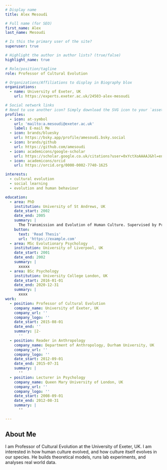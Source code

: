 ```yaml
---
# Display name
title: Alex Mesoudi

# Full name (for SEO)
first_name: Alex
last_name: Mesoudi

# Is this the primary user of the site?
superuser: true

# Highlight the author in author lists? (true/false)
highlight_name: true

# Role/position/tagline
role: Professor of Cultural Evolution

# Organizations/Affiliations to display in Biography blox
organizations:
  - name: University of Exeter, UK
    url: https://experts.exeter.ac.uk/24503-alex-mesoudi

# Social network links
# Need to use another icon? Simply download the SVG icon to your `assets/media/icons/` folder.
profiles:
  - icon: at-symbol
    url: 'mailto:a.mesoudi@exeter.ac.uk'
    label: E-mail Me
  - icon: brands/bluesky
    url: https://bsky.app/profile/amesoudi.bsky.social
  - icon: brands/github
    url: https://github.com/amesoudi
  - icon: academicons/google-scholar
    url: https://scholar.google.co.uk/citations?user=0xYctXoAAAAJ&hl=en
  - icon: academicons/orcid
    url: https://orcid.org/0000-0002-7740-1625

interests:
  - cultural evolution
  - social learning
  - evolution and human behaviour

education:
  - area: PhD
    institution: University of St Andrews, UK
    date_start: 2002
    date_end: 2005
    summary: |
      The Transmission and Evolution of Human Culture. Supervised by Prof Andrew Whiten and Prof Kevin Lala.
    button:
      text: 'Read Thesis'
      url: 'https://example.com'
  - area: MSc Evolutionary Psychology
    institution: University of Liverpool, UK
    date_start: 2001
    date_end: 2002
    summary: |
      xxxxx
  - area: BSc Psychology
    institution: University College London, UK
    date_start: 2016-01-01
    date_end: 2020-12-31
    summary: |
      xxxx
work:
  - position: Professor of Cultural Evolution
    company_name: University of Exeter, UK
    company_url: ''
    company_logo: ''
    date_start: 2015-08-01
    date_end: ''
    summary: |2-
      ''
  - position: Reader in Anthropology
    company_name: Department of Anthropology, Durham University, UK
    company_url: ''
    company_logo: ''
    date_start: 2012-09-01
    date_end: 2015-07-31
    summary: |
      ''
  - position: Lecturer in Psychology
    company_name: Queen Mary University of London, UK
    company_url: ''
    company_logo: ''
    date_start: 2008-09-01
    date_end: 2012-08-31
    summary: |
      ''

---
```


## About Me

I am Professor of Cultural Evolution at the University of Exeter, UK. I am interested in how human culture evolved, and how culture itself evolves in our species. He builds theoretical models, runs lab experiments, and analyses real world data.
